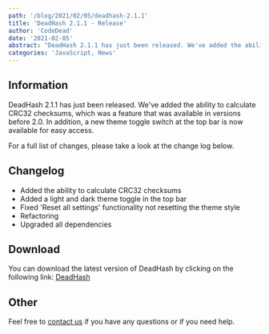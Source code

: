 ```yaml
---
path: '/blog/2021/02/05/deadhash-2.1.1'
title: 'DeadHash 2.1.1 - Release'
author: 'CodeDead'
date: '2021-02-05'
abstract: "DeadHash 2.1.1 has just been released. We've added the ability to calculate CRC32 checksums, which was a feature that was available in versions before 2.0. In addition..."
categories: 'JavaScript, News'
---
```


## Information

DeadHash 2.1.1 has just been released. We've added the ability to calculate CRC32 checksums, which was a feature that was available in versions before 2.0.
In addition, a new theme toggle switch at the top bar is now available for easy access.

For a full list of changes, please take a look at the change log below.

## Changelog

- Added the ability to calculate CRC32 checksums
- Added a light and dark theme toggle in the top bar
- Fixed 'Reset all settings' functionality not resetting the theme style
- Refactoring
- Upgraded all dependencies

## Download

You can download the latest version of DeadHash by clicking on the following link:
[DeadHash](https://codedead.com/software/deadhash)

## Other

Feel free to [contact us](/contact) if you have any questions or if you need help.
